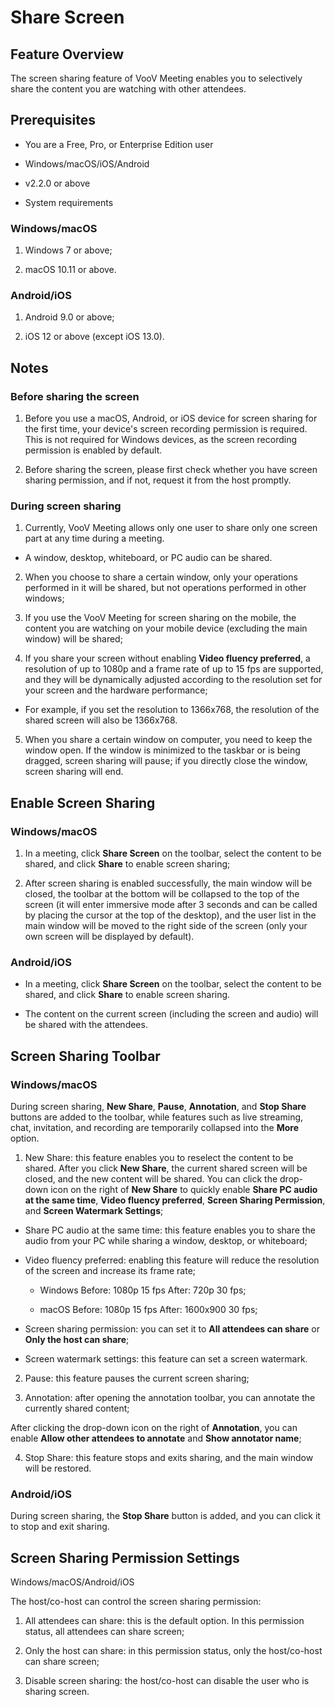 # Share Screen 

## Feature Overview

The screen sharing feature of VooV Meeting enables you to selectively share the content you are watching with other attendees.

## Prerequisites

- You are a Free, Pro, or Enterprise Edition user

- Windows/macOS/iOS/Android

- v2.2.0 or above

- System requirements

### Windows/macOS

1. Windows 7 or above;

2. macOS 10.11 or above.

### Android/iOS

1. Android 9.0 or above;

2. iOS 12 or above (except iOS 13.0).

## Notes

### Before sharing the screen

1. Before you use a macOS, Android, or iOS device for screen sharing for the first time, your device's screen recording permission is required. This is not required for Windows devices, as the screen recording permission is enabled by default.

2. Before sharing the screen, please first check whether you have screen sharing permission, and if not, request it from the host promptly.

### During screen sharing

1. Currently, VooV Meeting allows only one user to share only one screen part at any time during a meeting.

- A window, desktop, whiteboard, or PC audio can be shared.

2. When you choose to share a certain window, only your operations performed in it will be shared, but not operations performed in other windows;

3. If you use the VooV Meeting for screen sharing on the mobile, the content you are watching on your mobile device (excluding the main window) will be shared;

4. If you share your screen without enabling **Video fluency preferred**, a resolution of up to 1080p and a frame rate of up to 15 fps are supported, and they will be dynamically adjusted according to the resolution set for your screen and the hardware performance;

- For example, if you set the resolution to 1366x768, the resolution of the shared screen will also be 1366x768.

5. When you share a certain window on computer, you need to keep the window open. If the window is minimized to the taskbar or is being dragged, screen sharing will pause; if you directly close the window, screen sharing will end.

## Enable Screen Sharing

### Windows/macOS

1. In a meeting, click **Share Screen** on the toolbar, select the content to be shared, and click **Share** to enable screen sharing;

2. After screen sharing is enabled successfully, the main window will be closed, the toolbar at the bottom will be collapsed to the top of the screen (it will enter immersive mode after 3 seconds and can be called by placing the cursor at the top of the desktop), and the user list in the main window will be moved to the right side of the screen (only your own screen will be displayed by default).

### Android/iOS

- In a meeting, click **Share Screen** on the toolbar, select the content to be shared, and click **Share** to enable screen sharing.

- The content on the current screen (including the screen and audio) will be shared with the attendees.

## Screen Sharing Toolbar

### Windows/macOS

During screen sharing, **New Share**, **Pause**, **Annotation**, and **Stop Share** buttons are added to the toolbar, while features such as live streaming, chat, invitation, and recording are temporarily collapsed into the **More** option.

1. New Share: this feature enables you to reselect the content to be shared. After you click **New Share**, the current shared screen will be closed, and the new content will be shared. You can click the drop-down icon on the right of **New Share** to quickly enable **Share PC audio at the same time**, **Video fluency preferred**, **Screen Sharing Permission**, and **Screen Watermark Settings**;

- Share PC audio at the same time: this feature enables you to share the audio from your PC while sharing a window, desktop, or whiteboard;

- Video fluency preferred: enabling this feature will reduce the resolution of the screen and increase its frame rate;

  - Windows
     Before: 1080p 15 fps            After: 720p 30 fps;

  - macOS
     Before: 1080p 15 fps            After: 1600x900 30 fps;

- Screen sharing permission: you can set it to **All attendees can share** or **Only the host can share**;

- Screen watermark settings: this feature can set a screen watermark.

2. Pause: this feature pauses the current screen sharing;

3.  Annotation: after opening the annotation toolbar, you can annotate the currently shared content;

After clicking the drop-down icon on the right of **Annotation**, you can enable **Allow other attendees to annotate** and **Show annotator name**;

4. Stop Share: this feature stops and exits sharing, and the main window will be restored.

### Android/iOS

During screen sharing, the **Stop Share** button is added, and you can click it to stop and exit sharing.

## Screen Sharing Permission Settings

Windows/macOS/Android/iOS

The host/co-host can control the screen sharing permission:

1. All attendees can share: this is the default option. In this permission status, all attendees can share screen;

2. Only the host can share: in this permission status, only the host/co-host can share screen;

3. Disable screen sharing: the host/co-host can disable the user who is sharing screen.
